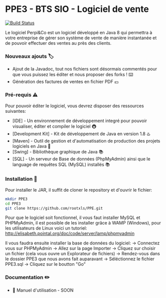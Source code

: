 # PPE3 - BTS SIO - Logiciel de vente

[![Build Status](https://travis-ci.org/joemccann/dillinger.svg?branch=master)](https://travis-ci.org/joemccann/dillinger)

Le logiciel Perpi&Co est un logiciel développé en Java 8 qui permettra à votre entreprise de gérer son système de vente de manière instantanée et de pouvoir effectuer des ventes au près des clients.

### Nouveaux ajouts 🏷️

  - Ajout de la Javadoc, tout nos fichiers sont désormais commentés pour que vous puissez les éditer et nous proposer des forks ! ⌨️
  - Génération des factures de ventes en fichier PDF 💴

### Pré-requis ⚠️

Pour pouvoir éditer le logiciel, vous devrez disposer des ressources suivantes:

* [IDE] - Un environnement de développement integré pour pouvoir visualiser, éditer et compiler le logiciel 🚇
* [Development Kit] - Kit de développement de Java en version 1.8 ♨️
* [Maven] - Outil de gestion et d'automatisation de production des projets logiciels en Java 🌊
* [Swing] - Bibliothèque graphique de Java 📚
* [SQL] - Un serveur de Base de données (PhpMyAdmin) ainsi que le language de requêtes SQL (MySQL) installés 📚

### Installation 📁

Pour installer le JAR, il suffit de cloner le repository et d'ouvrir le fichier:

```sh
mkdir PPE3
cd PPE3
git clone https://github.com/rootxls/PPE.git
```

Pour que le logiciel soit fonctionnel, il vous faut installer MySQL et PHPMyAdmin, il est possible de les installer grâce à WAMP (Windows), pour les utilisateurs de Linux voici un tutoriel: http://elisabeth.pointal.org/doc/code/server/lamp/phpmyadmin

Il vous faudra ensuite installer la base de données du logiciel:
 -> Connectez vous sur PHPMyAdmin
 -> Allez sur la page Importer
 -> Cliquez sur choisir un fichier (cela vous ouvre un Explorateur de fichiers)
 -> Rendez-vous dans le dossier PPE3 que nous avons fait auparavant
 -> Séléctionnez le fichier PPE3.sql
 -> Cliquez sur le boutton "Go"
 
### Documentation ✏️

  - 📖 Manuel d'utilisation - SOON
